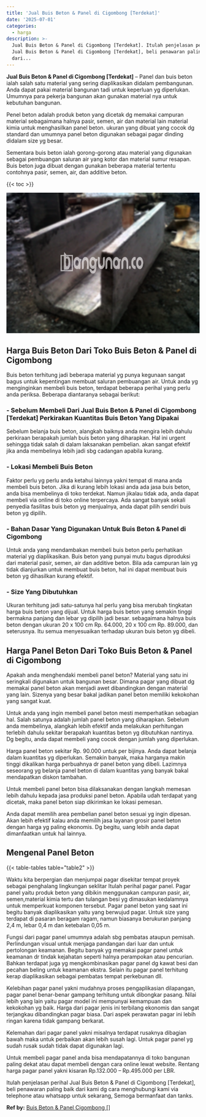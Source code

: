 ```yaml
---
title: 'Jual Buis Beton & Panel di Cigombong [Terdekat]'
date: '2025-07-01'
categories:
  - harga
description: >-
  Jual Buis Beton & Panel di Cigombong [Terdekat]. Itulah penjelasan perihal
  Jual Buis Beton & Panel di Cigombong [Terdekat], beli penawaran paling baik
  dari...
---
```


**Jual Buis Beton & Panel di Cigombong \[Terdekat\]** – Panel dan buis beton ialah salah satu material yang sering diaplikasikan didalam pembangunan. Anda dapat pakai material bangunan tadi untuk keperluan yg diperlukan. Umumnya para pekerja bangunan akan gunakan material nya untuk kebutuhan bangunan.

Penel beton adalah produk beton yang dicetak dg memakai campuran material sebagaimana halnya pasir, semen, air dan material lain material kimia untuk menghasilkan panel beton. ukuran yang dibuat yang cocok dg standard dan umumnya panel beton digunakan sebagai pagar dinding didalam size yg besar.

Sementara buis beton ialah gorong-gorong atau material yang digunakan sebagai pembuangan saluran air yang kotor dan material sumur resapan. Buis beton juga dibuat dengan gunakan beberapa material tertentu contohnya pasir, semen, air, dan additive beton.

{{< toc >}}

![Jual Buis Beton & Panel di Cigombong [Terdekat]](/images/jual-panel-buis-beton-murah-34.png)

## Harga Buis Beton Dari Toko Buis Beton & Panel di Cigombong

Buis beton terhitung jadi beberapa material yg punya kegunaan sangat bagus untuk kepentingan membuat saluran pembuangan air. Untuk anda yg menginginkan membeli buis beton, terdapat beberapa perihal yang perlu anda periksa. Beberapa diantaranya sebagai berikut:

### \- Sebelum Membeli Dari Jual Buis Beton & Panel di Cigombong \[Terdekat\] Perkirakan Kuantitas Buis Beton Yang Dipakai

Sebelum belanja buis beton, alangkah baiknya anda mengira lebih dahulu perkiraan berapakah jumlah buis beton yang diharapkan. Hal ini urgent sehingga tidak salah di dalam laksanakan pembelian. akan sangat efektif jika anda membelinya lebih jadi sbg cadangan apabila kurang.

### \- Lokasi Membeli Buis Beton

Faktor perlu yg perlu anda ketahui lainnya yakni tempat di mana anda membeli buis beton. Jika di kurang lebih lokasi anda ada jasa buis beton, anda bisa membelinya di toko terdekat. Namun jikalau tidak ada, anda dapat membeli via online di toko online terpercaya. Ada sangat banyak sekali penyedia fasilitas buis beton yg menjualnya, anda dapat pilih sendiri buis beton yg dipilih.

### \- Bahan Dasar Yang Digunakan Untuk Buis Beton & Panel di Cigombong

Untuk anda yang mendambakan membeli buis beton perlu perhatikan material yg diaplikasikan. Buis beton yang punyai mutu bagus diproduksi dari material pasir, semen, air dan additive beton. Bila ada campuran lain yg tidak dianjurkan untuk membuat buis beton, hal ini dapat membuat buis beton yg dihasilkan kurang efektif.

### \- Size Yang Dibutuhkan

Ukuran terhitung jadi satu-satunya hal perlu yang bisa merubah tingkatan harga buis beton yang dijual. Untuk harga buis beton yang semakin tinggi bermakna panjang dan lebar yg dipilih jadi besar. sebagaimana halnya buis beton dengan ukuran 20 x 100 cm Rp. 64.000, 20 x 100 cm Rp. 89.000, dan seterusnya. Itu semua menyesuaikan terhadap ukuran buis beton yg dibeli.

## Harga Panel Beton Dari Toko Buis Beton & Panel di Cigombong

Apakah anda menghendaki membeli panel beton? Material yang satu ini seringkali digunakan untuk bangunan besar. Dimana pagar yang dibuat dg memakai panel beton akan menjadi awet dibandingkan dengan material yang lain. Sizenya yang besar bakal jadikan panel beton memiliki kekokohan yang sangat kuat.

Untuk anda yang ingin membeli panel beton mesti memperhatikan sebagian hal. Salah satunya adalah jumlah panel beton yang diharapkan. Sebelum anda membelinya, alangkah lebih efektif anda melakukan perhitungan terlebih dahulu sekitar berapakah kuantitas beton yg dibutuhkan nantinya. Dg begitu, anda dapat membeli yang cocok dengan jumlah yang diperlukan.

Harga panel beton sekitar Rp. 90.000 untuk per bijinya. Anda dapat belanja dalam kuantitas yg diperlukan. Semakin banyak, maka harganya makin tinggi dikalikan harga perbuahnya dr panel beton yang dibeli. Lazimnya seseorang yg belanja panel beton di dalam kuantitas yang banyak bakal mendapatkan diskon tambahan.

Untuk membeli panel beton bisa dilaksanakan dengan langkah memesan lebih dahulu kepada jasa produksi panel beton. Apabila udah terdapat yang dicetak, maka panel beton siap dikirimkan ke lokasi pemesan.

Anda dapat memilih area pembelian panel beton sesuai yg ingin dipesan. Akan lebih efektif kalau anda memilih jasa layanan grosir panel beton dengan harga yg paling ekonomis. Dg begitu, uang lebih anda dapat dimanfaatkan untuk hal lainnya.

## Mengenal Panel Beton

{{< table-tables table="table2" >}}

Waktu kita berpergian dan menjumpai pagar disekitar tempat proyek sebagai penghalang lingkungan seklitar Itulah perihal pagar panel. Pagar panel yaitu produk beton yang dibikin menggunakan campuran pasir, air, semen,material kimia tertu dan tulangan besi yg dimasukan kedalamnya untuk memperkuat komponen tersebut. Pagar panel beton yang saat ini begitu banyak diaplikasikan yaitu yang berwujud pagar. Untuk size yang terdapat di pasaran beragam ragam, namun biasanya berukuran panjang 2,4 m, lebar 0,4 m dan ketebalan 0,05 m.

Fungsi dari pagar panel umumnya adalah sbg pembatas ataupun pemisah. Perlindungan visual untuk menjaga pandangan dari luar dan untuk pertolongan keamanan. Begitu banyak yg memakai pagar panel untuk keamanan dr tindak kejahatan seperti halnya perampokan atau pencurian. Bahkan terdapat juga yg mengkombinasikan pagar panel dg kawat besi dan pecahan beling untuk keamanan ekstra. Selain itu pagar panel terhitung kerap diaplikasikan sebagai pembatas tempat perkebunan dll.

Kelebihan pagar panel yakni mudahnya proses pengaplikasian dilapangan, pagar panel benar-benar gampang terhitung untuk dibongkar pasang. Nilai lebih yang lain yaitu pagar model ini mempunyai kemampuan dan kekokohan yg baik. Harga dari pagar jenis ini terbilang ekonomis dan sangat terjangkau dibandingkan pagar biasa. Dari aspek perawatan pagar ini lebih ringan karena tidak gampang berkarat.

Kelemahan dari pagar panel yakni misalnya terdapat rusaknya dibagian bawah maka untuk perbaikan akan lebih susah lagi. Untuk pagar panel yg sudah rusak sudah tidak dapat digunakan lagi.

Untuk membeli pagar panel anda bisa mendapatannya di toko bangunan paling dekat atau dapat membeli dengan cara online lewat website. Rentang harga pagar panel yakni kisaran Rp.132.000 – Rp.495.000 per LBR.

Itulah penjelasan perihal Jual Buis Beton & Panel di Cigombong \[Terdekat\], beli penawaran paling baik dari kami dg cara menghubungi kami via telephone atau whatsapp untuk sekarang, Semoga bermanfaat dan tanks.

**Ref by:** [Buis Beton & Panel Cigombong []](https://id.wikipedia.org/wiki/Buis)
